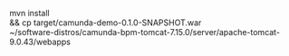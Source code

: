 
mvn install \
&& cp target/camunda-demo-0.1.0-SNAPSHOT.war \
~/software-distros/camunda-bpm-tomcat-7.15.0/server/apache-tomcat-9.0.43/webapps